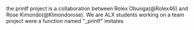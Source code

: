 the printf project is a collaboration between Rolex Obunga(@Rolex46) and Rose Kimondo(@KImondorose). We are ALX students working on a team project were a function named "_printf" imitates
